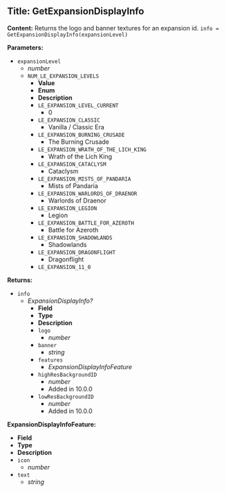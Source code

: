 ## Title: GetExpansionDisplayInfo

**Content:**
Returns the logo and banner textures for an expansion id.
`info = GetExpansionDisplayInfo(expansionLevel)`

**Parameters:**
- `expansionLevel`
  - *number*
  - `NUM_LE_EXPANSION_LEVELS`
    - **Value**
    - **Enum**
    - **Description**
    - `LE_EXPANSION_LEVEL_CURRENT`
      - 0
    - `LE_EXPANSION_CLASSIC`
      - Vanilla / Classic Era
    - `LE_EXPANSION_BURNING_CRUSADE`
      - The Burning Crusade
    - `LE_EXPANSION_WRATH_OF_THE_LICH_KING`
      - Wrath of the Lich King
    - `LE_EXPANSION_CATACLYSM`
      - Cataclysm
    - `LE_EXPANSION_MISTS_OF_PANDARIA`
      - Mists of Pandaria
    - `LE_EXPANSION_WARLORDS_OF_DRAENOR`
      - Warlords of Draenor
    - `LE_EXPANSION_LEGION`
      - Legion
    - `LE_EXPANSION_BATTLE_FOR_AZEROTH`
      - Battle for Azeroth
    - `LE_EXPANSION_SHADOWLANDS`
      - Shadowlands
    - `LE_EXPANSION_DRAGONFLIGHT`
      - Dragonflight
    - `LE_EXPANSION_11_0`

**Returns:**
- `info`
  - *ExpansionDisplayInfo?*
    - **Field**
    - **Type**
    - **Description**
    - `logo`
      - *number*
    - `banner`
      - *string*
    - `features`
      - *ExpansionDisplayInfoFeature*
    - `highResBackgroundID`
      - *number*
      - Added in 10.0.0
    - `lowResBackgroundID`
      - *number*
      - Added in 10.0.0

**ExpansionDisplayInfoFeature:**
- **Field**
- **Type**
- **Description**
- `icon`
  - *number*
- `text`
  - *string*